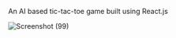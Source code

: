 An AI based tic-tac-toe game built using React.js

![Screenshot (99)](https://github.com/c-0de/Tic_Tac_Toe/assets/141239361/134daa9d-8b8d-4e1f-91a0-46feb7f965ee)
